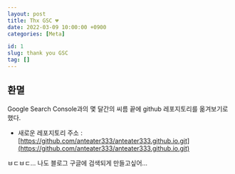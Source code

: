 ```yaml
---
layout: post
title: Thx GSC 💔
date: 2022-03-09 10:00:00 +0900
categories: [Meta]

id: 1
slug: thank you GSC
tag: []
---
```


## 환멸

Google Search Console과의 몇 달간의 씨름 끝에 github 레포지토리를 옮겨보기로 했다.

- 새로운 레포지토리 주소 : [https://github.com/anteater333/anteater333.github.io.git](https://github.com/anteater333/anteater333.github.io.git)

ㅂㄷㅂㄷ... 나도 블로그 구글에 검색되게 만들고싶어...
